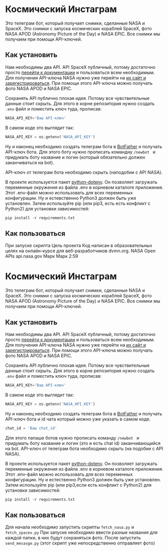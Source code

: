 # Космический Инстаграм
Это телеграм бот, который получает снимки, сделанные NASA и SpaceX. Это снимки с запуска космических кораблей SpaceX, фото NASA APOD (Astronomy Picture of the Day) и NASA EPIC.
Все снимки мы получаем при помощи API-ключей.

## Как установить
Нам необходимы два API. API SpaceX публичный, потому достаточно просто [перейти к документации](https://documenter.getpostman.com/view/2025350/RWaEzA..) и пользоваться всем необходимым.
Для получения API-ключа NASA нужно уже перейти на [их сайт и зарегестрироваться](https://api.nasa.gov). При помощи этого API-ключа можно получать фото NASA APOD и NASA EPIC.

Сохранять API публично плохая идея. Потому все чувствительные данные стоит скрыть. Для этого в корне репозитория нужно создать ```.env``` файл и поместить ключ туда, прописав:
```python
NASA_API_KEY='Ваш API-ключ'
```

В самом коде это выглядит так:
``` python
NASA_API_KEY = os.getenv('NASA_API_KEY')
```
Ну и наконец необходимо создать телеграм бота в [BotFather](https://telegram.me/BotFather) и получать API-ключ бота. Для этого боту нужно прописать командну ```/newbot ``` и придумать боту название и логин (который обязательно должен заканчиваться на bot).

API-ключ от телеграм бота необходимо скрыть (наподобии с API NASA).

В проекте используется пакет [python-dotenv](https://github.com/theskumar/python-dotenv). Он позволяет загружать переменные окружения из файла .env в корневом каталоге приложения.
Этот .env-файл можно использовать для всех переменных конфигурации.
Ну и естевственно Python3 должен быть уже установлен. Затем используйте pip (или pip3, есть есть конфликт с Python2) для установки зависимостей:
```python
pip install -r requirements.txt
```
## Как пользоваться
При запуске скрипта
Цель проекта
Код написан в образовательных целях на онлайн-курсе для веб-разработчиков dvmn.org.
NASA Open APIs
api.nasa.gov
Марк
Марк 2:59
 
# Космический Инстаграм
Это телеграм бот, который получает снимки, сделанные NASA и SpaceX. Это снимки с запуска космических кораблей SpaceX, фото NASA APOD (Astronomy Picture of the Day) и NASA EPIC.
Все снимки мы получаем при помощи API-ключей.

## Как установить
Нам необходимы два API. API SpaceX публичный, потому достаточно просто [перейти к документации](https://documenter.getpostman.com/view/2025350/RWaEzA..) и пользоваться всем необходимым.
Для получения API-ключа NASA нужно уже перейти на [их сайт и зарегистрироваться](https://api.nasa.gov). При помощи этого API-ключа можно получать фото NASA APOD и NASA EPIC.

Сохранять API публично плохая идея. Потому все чувствительные данные стоит скрыть. Для этого в корне репозитория нужно создать ```.env``` файл и поместить ключ туда, прописав:
```python
NASA_API_KEY='Ваш API-ключ'
```

В самом коде это выглядит так:
``` python
NASA_API_KEY = os.getenv('NASA_API_KEY')
```
Ну и наконец необходимо создать телеграм бота в [BotFather](https://telegram.me/BotFather) и получать API-ключ бота и id чата который можно уже указать в самом коде.
```python
chat_id = 'Ваш chat_id'
```
Для этого папаше ботов нужно прописать команду ```/newbot ``` и придумать боту название и логин (это и есть chat id) заканчивающийся на bot.
API-ключ от телеграм бота необходимо скрыть (на подобии с API NASA).

В проекте используется пакет [python-dotenv](https://github.com/theskumar/python-dotenv). Он позволяет загружать переменные окружения из файла .env в корневом каталоге приложения.
Этот .env-файл можно использовать для всех переменных конфигурации.
Ну и естественно Python3 должен быть уже установлен. Затем используйте pip (или pip3,если есть конфликт с Python2) для установки зависимостей:
```python
pip install -r requirements.txt
```
## Как пользоваться
Для начала необходимо запустить скрипты ```fetch_nasa.py``` и ```fetch_spacex.py```
При запуске необходимо ввести разные названия для каждой папки, в них будут сохраняться фото. После запустить ```send_mesasge.py``` (этот скрипт уже непосредственно отправляет фото)
